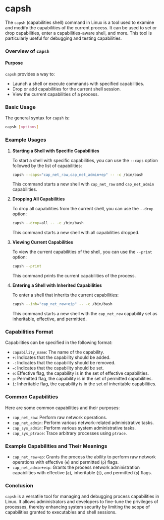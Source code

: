 # capsh

The `capsh` (capabilities shell) command in Linux is a tool used to examine and modify the capabilities of the current process. It can be used to set or drop capabilities, enter a capabilities-aware shell, and more. This tool is particularly useful for debugging and testing capabilities.

### Overview of `capsh`

#### Purpose

`capsh` provides a way to:
- Launch a shell or execute commands with specified capabilities.
- Drop or add capabilities for the current shell session.
- View the current capabilities of a process.

### Basic Usage

The general syntax for `capsh` is:

```bash
capsh [options]
```

### Example Usages

1. **Starting a Shell with Specific Capabilities**

   To start a shell with specific capabilities, you can use the `--caps` option followed by the list of capabilities:

   ```bash
   capsh --caps="cap_net_raw,cap_net_admin+ep" -- -c /bin/bash
   ```

   This command starts a new shell with `cap_net_raw` and `cap_net_admin` capabilities.

2. **Dropping All Capabilities**

   To drop all capabilities from the current shell, you can use the `--drop` option:

   ```bash
   capsh --drop=all -- -c /bin/bash
   ```

   This command starts a new shell with all capabilities dropped.

3. **Viewing Current Capabilities**

   To view the current capabilities of the shell, you can use the `--print` option:

   ```bash
   capsh --print
   ```

   This command prints the current capabilities of the process.

4. **Entering a Shell with Inherited Capabilities**

   To enter a shell that inherits the current capabilities:

   ```bash
   capsh --inh="cap_net_raw+eip" -- -c /bin/bash
   ```

   This command starts a new shell with the `cap_net_raw` capability set as inheritable, effective, and permitted.

### Capabilities Format

Capabilities can be specified in the following format:

- `capability_name`: The name of the capability.
- `+`: Indicates that the capability should be added.
- `-`: Indicates that the capability should be removed.
- `=`: Indicates that the capability should be set.
- `e`: Effective flag, the capability is in the set of effective capabilities.
- `p`: Permitted flag, the capability is in the set of permitted capabilities.
- `i`: Inheritable flag, the capability is in the set of inheritable capabilities.

### Common Capabilities

Here are some common capabilities and their purposes:

- `cap_net_raw`: Perform raw network operations.
- `cap_net_admin`: Perform various network-related administrative tasks.
- `cap_sys_admin`: Perform various system administrative tasks.
- `cap_sys_ptrace`: Trace arbitrary processes using `ptrace`.

### Example Capabilities and Their Meanings

- `cap_net_raw+ep`: Grants the process the ability to perform raw network operations with effective (`e`) and permitted (`p`) flags.
- `cap_net_admin+eip`: Grants the process network administration capabilities with effective (`e`), inheritable (`i`), and permitted (`p`) flags.

### Conclusion

`capsh` is a versatile tool for managing and debugging process capabilities in Linux. It allows administrators and developers to fine-tune the privileges of processes, thereby enhancing system security by limiting the scope of capabilities granted to executables and shell sessions.
